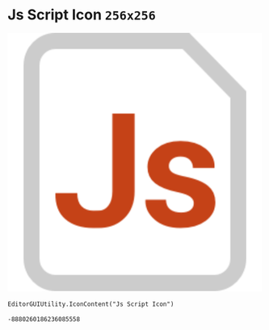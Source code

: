 # Js Script Icon `256x256`
<img src="/img/Js%20Script%20Icon.png" width=512 height=512>

``` CSharp
EditorGUIUtility.IconContent("Js Script Icon")
```
```
-8880260186236085558
```
